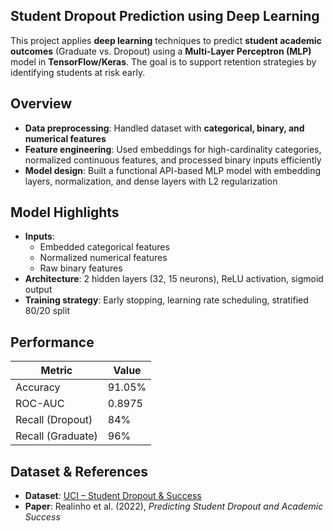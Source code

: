 ## Student Dropout Prediction using Deep Learning

This project applies **deep learning** techniques to predict **student academic outcomes** (Graduate vs. Dropout) using a **Multi-Layer Perceptron (MLP)** model in **TensorFlow/Keras**. The goal is to support retention strategies by identifying students at risk early.

## Overview

- **Data preprocessing**: Handled dataset with **categorical, binary, and numerical features**
- **Feature engineering**: Used embeddings for high-cardinality categories, normalized continuous features, and processed binary inputs efficiently
- **Model design**: Built a functional API-based MLP model with embedding layers, normalization, and dense layers with L2 regularization

## Model Highlights

- **Inputs**: 
  - Embedded categorical features
  - Normalized numerical features
  - Raw binary features
- **Architecture**: 2 hidden layers (32, 15 neurons), ReLU activation, sigmoid output
- **Training strategy**: Early stopping, learning rate scheduling, stratified 80/20 split

## Performance

| Metric           | Value     |
|------------------|-----------|
| Accuracy         | 91.05%    |
| ROC-AUC          | 0.8975    |
| Recall (Dropout) | 84%       |
| Recall (Graduate)| 96%       |

## Dataset & References

- **Dataset**: [UCI – Student Dropout & Success](https://doi.org/10.24432/C5MC89)
- **Paper**: Realinho et al. (2022), *Predicting Student Dropout and Academic Success*
